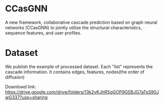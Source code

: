 # CCasGNN
A new framework, collaborative cascade prediction based on graph neural networks (CCasGNN) to jointly utilize the structural characteristics, sequence features, and user profiles.

# Dataset
We publish the example of processed dataset. Each "list" represents the cascade information. It contains edges, features, nodes(the order of diffusion)

Downlowd link: https://drive.google.com/drive/folders/13k2yKJhRSgGOP9GSBJG7aTsS90JwG337?usp=sharing
